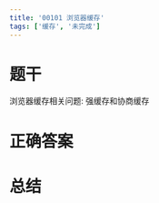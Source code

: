 ```yaml
---
title: '00101 浏览器缓存'
tags: ['缓存', '未完成']
---
```


# 题干

浏览器缓存相关问题: 强缓存和协商缓存

# 正确答案



# 总结



<script>
  function func() {

  }
  
</script>